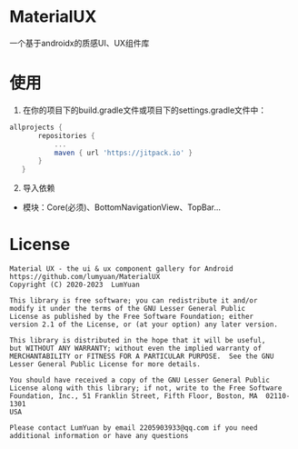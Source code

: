 # MaterialUX
一个基于androidx的质感UI、UX组件库

# 使用
1. 在你的项目下的build.gradle文件或项目下的settings.gradle文件中：
 ```gradle
 allprojects {
		repositories {
			...
			maven { url 'https://jitpack.io' }
		}
	}
 ```
2. 导入依赖
* 模块：Core(必须)、BottomNavigationView、TopBar...


# License
```license
Material UX - the ui & ux component gallery for Android
https://github.com/lumyuan/MaterialUX
Copyright (C) 2020-2023  LumYuan

This library is free software; you can redistribute it and/or
modify it under the terms of the GNU Lesser General Public
License as published by the Free Software Foundation; either
version 2.1 of the License, or (at your option) any later version.

This library is distributed in the hope that it will be useful,
but WITHOUT ANY WARRANTY; without even the implied warranty of
MERCHANTABILITY or FITNESS FOR A PARTICULAR PURPOSE.  See the GNU
Lesser General Public License for more details.

You should have received a copy of the GNU Lesser General Public
License along with this library; if not, write to the Free Software
Foundation, Inc., 51 Franklin Street, Fifth Floor, Boston, MA  02110-1301
USA

Please contact LumYuan by email 2205903933@qq.com if you need
additional information or have any questions
```
